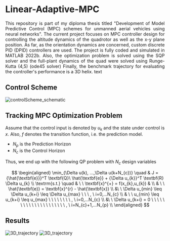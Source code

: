 # Linear-Adaptive-MPC
<p align="justify ">
This repository is part of my diploma thesis titled "Development of Model Predictive Control (MPC) schemes for unmanned aerial vehicles using neural networks". 
The current project focuses on MPC controller design for controlling the altitude dynamics of the quadrotor as well as the x-y plane position. As far, as the orientation dynamics are concerned, custom discrete PID (DPID) controllers are used. The project is fully coded and simulated in MATLAB 2022b. Also, the optimization problem is solved using the SQP solver and the
full-plant dynamics of the quad were solved using Runge-Kutta (4,5) (ode45 solver) Finally, the benchmark trajectory for evaluating the controller's performance is a 3D helix.
text</p>

## Control Scheme
![controlScheme_schematic](https://github.com/SpPap/Linear-Adaptive-MPC/assets/52887728/64aae744-1b0a-493a-90f3-915e47a53148)

## Tracking MPC Optimization Problem
Assume that the control input is denoted by $u_{k}$ and the state under control is $x$. Also, $f$ denotes the transition function, i.e. the prediction model. 
- $N_{p}$ is the Prediction Horizon 
- $N_{c}$ is the Control Horizon


Thus, we end up with the following QP problem with $N_{c}$ design variables


$$
\begin{aligned}
\min_{\Delta u(k), ...,\Delta u(k+N_{c})} \quad & J = {\hat{\textbf{e}}}^T \textbf{Q}\ \hat{\textbf{e}} +  {\Delta 
 u_{k}}^T \textbf{R} \Delta u_{k} \\
   \textrm{s.t.} \quad & \ \  \textbf{x}^{+} = f(x_{k},u_{k}) & \\ 
  & \ \ \hat{\textbf{e}} = \textbf{x}^{r} - \hat{\textbf{x}}  \\
  &\ \ \Delta u_{min} \leq \Delta u_{k+i}  \leq \Delta u_{max} \ \ \ ,  \  i=0,...N_{c}  \\
  & \ \  u_{min} \leq   u_{k+i}  \leq  u_{max} \ \ \ \ \ \ \ \   , \  i=0,...N_{c}  \\
  &\ \ \Delta  u_{k+i} = 0  \ \ \ \ \ \ \ \ \ \ \ \ \ \  \ \ \ \ \ \  \  , \ i=N_{c}+1,...N_{p}    \\  
\end{aligned}
$$

## Results

![3D_trajectory](https://github.com/SpPap/Linear-Adaptive-MPC/assets/52887728/5316d342-7e54-4807-839e-28b7b844774a)
![3D_trajectory](https://github.com/SpPap/Linear-Adaptive-MPC/assets/52887728/044ed133-3c12-4610-af26-a2feb0806d20)
